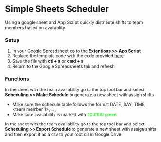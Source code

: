 # Simple Sheets Scheduler
Using a google sheet and App Script quickly distribute shifts to team members based on availablity

### Setup
1. In your Google Spreadsheet go to the **Extentions >> App Script**
2. Replace the template code with the code provided [here](scheduler.gs)
3. Save the file with **ctl + s** or **cmd + s**
4. Return to the Google Spreadsheets tab and refresh

### Functions
In the sheet with the team availability go to the top tool bar and select **Scheduling >> Make Schedule** to generate a new sheet with assign shifts
 - Make sure the schedule table follows the format DATE, DAY, TIME, <team member 1>, ..., <team member n>
 - Make sure availability is marked with <span style="color: #00ff00;">#00ff00 green</span>

In the sheet with the team availability go to the top tool bar and select **Scheduling >> Export Schedule** to generate a new sheet with assign shifts
and then export it as a csv to your root dir in Google Drive  
